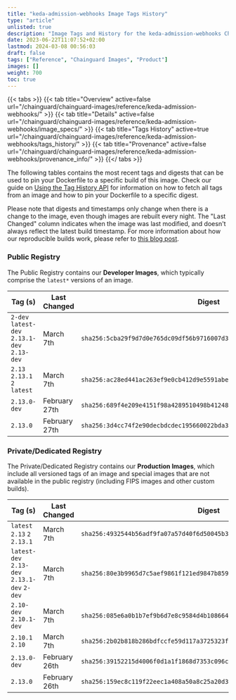 ```yaml
---
title: "keda-admission-webhooks Image Tags History"
type: "article"
unlisted: true
description: "Image Tags and History for the keda-admission-webhooks Chainguard Image"
date: 2023-06-22T11:07:52+02:00
lastmod: 2024-03-08 00:56:03
draft: false
tags: ["Reference", "Chainguard Images", "Product"]
images: []
weight: 700
toc: true
---
```


{{< tabs >}}
{{< tab title="Overview" active=false url="/chainguard/chainguard-images/reference/keda-admission-webhooks/" >}}
{{< tab title="Details" active=false url="/chainguard/chainguard-images/reference/keda-admission-webhooks/image_specs/" >}}
{{< tab title="Tags History" active=true url="/chainguard/chainguard-images/reference/keda-admission-webhooks/tags_history/" >}}
{{< tab title="Provenance" active=false url="/chainguard/chainguard-images/reference/keda-admission-webhooks/provenance_info/" >}}
{{</ tabs >}}

The following tables contains the most recent tags and digests that can be used to pin your Dockerfile to a specific build of this image. Check our guide on [Using the Tag History API](/chainguard/chainguard-images/using-the-tag-history-api/) for information on how to fetch all tags from an image and how to pin your Dockerfile to a specific digest.

Please note that digests and timestamps only change when there is a change to the image, even though images are rebuilt every night. The "Last Changed" column indicates when the image was last modified, and doesn't always reflect the latest build timestamp. For more information about how our reproducible builds work, please refer to [this blog post](https://www.chainguard.dev/unchained/reproducing-chainguards-reproducible-image-builds).

### Public Registry
The Public Registry contains our **Developer Images**, which typically comprise the `latest*` versions of an image.

| Tag (s)                                       | Last Changed  | Digest                                                                    |
|-----------------------------------------------|---------------|---------------------------------------------------------------------------|
|  `2-dev` `latest-dev` `2.13.1-dev` `2.13-dev` | March 7th     | `sha256:5cba29f9d7d0e765dc09df56b9716007d3c4d3afb20cc9d9910ee054206c5781` |
|  `2.13` `2.13.1` `2` `latest`                 | March 7th     | `sha256:ac28ed441ac263ef9e0cb412d9e5591abecd036e386e9183dffd98dd1cd17ac1` |
|  `2.13.0-dev`                                 | February 27th | `sha256:689f4e209e4151f98a4289510498b4124823d09bfb14b881fac510cf42f486fd` |
|  `2.13.0`                                     | February 27th | `sha256:3d4cc74f2e90decbdcdec195660022bda30e4faff05b67b31cc62070186b0e63` |


### Private/Dedicated Registry
The Private/Dedicated Registry contains our **Production Images**, which include all versioned tags of an image and special images that are not available in the public registry (including FIPS images and other custom builds).

| Tag (s)                                       | Last Changed  | Digest                                                                    |
|-----------------------------------------------|---------------|---------------------------------------------------------------------------|
|  `latest` `2.13` `2` `2.13.1`                 | March 7th     | `sha256:4932544b56adf9fa07a57d40f6d50045b3bfe2ce77aa9668603edaf62fb59c6f` |
|  `latest-dev` `2.13-dev` `2.13.1-dev` `2-dev` | March 7th     | `sha256:80e3b9965d7c5aef9861f121ed9847b8594cc921a318fbb2eae46e348f00fcd7` |
|  `2.10-dev` `2.10.1-dev`                      | March 7th     | `sha256:085e6a0b1b7ef9b6d7e8c9584d4b108664158b888bd5655bd9a2f6209f7648b1` |
|  `2.10.1` `2.10`                              | March 7th     | `sha256:2b02b818b286bdfccfe59d117a3725323ff562f4831ad0343464b516c87af6dd` |
|  `2.13.0-dev`                                 | February 26th | `sha256:39152215d4006f0d1a1f1868d7353c096c6a66508a912b8c28216c432901bff7` |
|  `2.13.0`                                     | February 26th | `sha256:159ec8c119f22eec1a408a50a8c25a20d3641afd179626444d65e64a980e9e94` |

